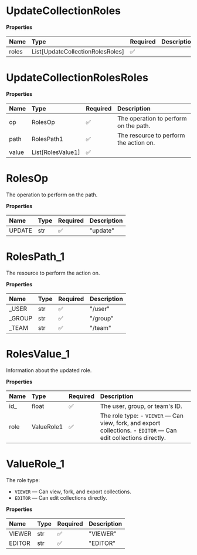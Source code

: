 # UpdateCollectionRoles

**Properties**

| Name  | Type                             | Required | Description |
| :---- | :------------------------------- | :------- | :---------- |
| roles | List[UpdateCollectionRolesRoles] | ✅       |             |

# UpdateCollectionRolesRoles

**Properties**

| Name  | Type              | Required | Description                            |
| :---- | :---------------- | :------- | :------------------------------------- |
| op    | RolesOp           | ✅       | The operation to perform on the path.  |
| path  | RolesPath1        | ✅       | The resource to perform the action on. |
| value | List[RolesValue1] | ✅       |                                        |

# RolesOp

The operation to perform on the path.

**Properties**

| Name   | Type | Required | Description |
| :----- | :--- | :------- | :---------- |
| UPDATE | str  | ✅       | "update"    |

# RolesPath_1

The resource to perform the action on.

**Properties**

| Name    | Type | Required | Description |
| :------ | :--- | :------- | :---------- |
| \_USER  | str  | ✅       | "/user"     |
| \_GROUP | str  | ✅       | "/group"    |
| \_TEAM  | str  | ✅       | "/team"     |

# RolesValue_1

Information about the updated role.

**Properties**

| Name | Type       | Required | Description                                                                                                     |
| :--- | :--------- | :------- | :-------------------------------------------------------------------------------------------------------------- |
| id\_ | float      | ✅       | The user, group, or team's ID.                                                                                  |
| role | ValueRole1 | ✅       | The role type: - `VIEWER` — Can view, fork, and export collections. - `EDITOR` — Can edit collections directly. |

# ValueRole_1

The role type:

- `VIEWER` — Can view, fork, and export collections.
- `EDITOR` — Can edit collections directly.

**Properties**

| Name   | Type | Required | Description |
| :----- | :--- | :------- | :---------- |
| VIEWER | str  | ✅       | "VIEWER"    |
| EDITOR | str  | ✅       | "EDITOR"    |

<!-- This file was generated by liblab | https://liblab.com/ -->
